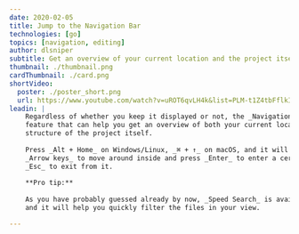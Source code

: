 ```yaml
---
date: 2020-02-05
title: Jump to the Navigation Bar
technologies: [go]
topics: [navigation, editing]
author: dlsniper
subtitle: Get an overview of your current location and the project itself
thumbnail: ./thumbnail.png
cardThumbnail: ./card.png
shortVideo:
  poster: ./poster_short.png
  url: https://www.youtube.com/watch?v=uROT6qvLH4k&list=PLM-t1Z4tbFflkIOaap4P-BV30ZrZwrDld&index=12
leadin: |
    Regardless of whether you keep it displayed or not, the _Navigation Bar_ has a useful
    feature that can help you get an overview of both your current location and the
    structure of the project itself.
    
    Press _Alt + Home_ on Windows/Linux, _⌘ + ↑_ on macOS, and it will appear. Use the
    _Arrow keys_ to move around inside and press _Enter_ to enter a certain folder or
    _Esc_ to exit from it.
    
    **Pro tip:**
    
    As you have probably guessed already by now, _Speed Search_ is available here as well,
    and it will help you quickly filter the files in your view.

---
```

